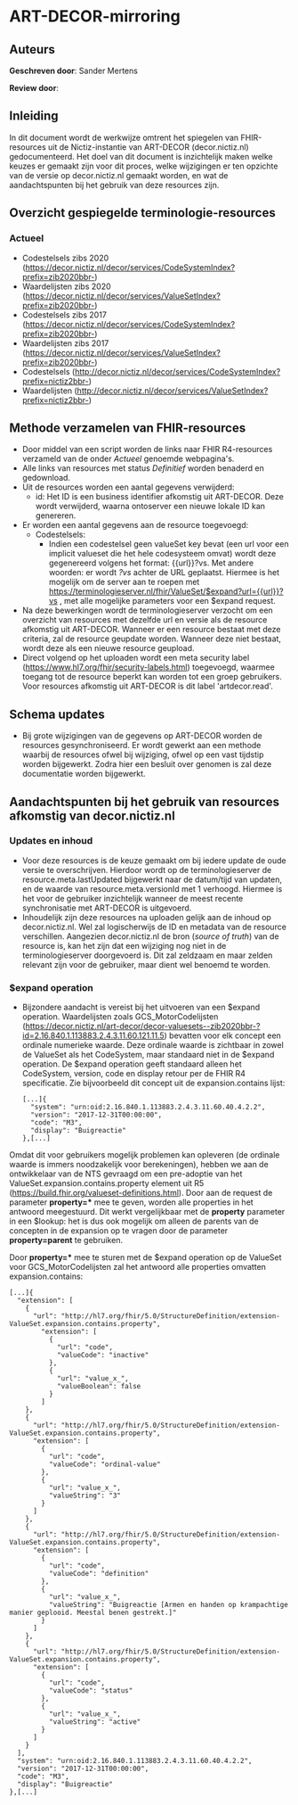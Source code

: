 # ART-DECOR-mirroring
## Auteurs
__Geschreven door__: Sander Mertens

__Review door__: 

## Inleiding
In dit document wordt de werkwijze omtrent het spiegelen van FHIR-resources uit de Nictiz-instantie van ART-DECOR (decor.nictiz.nl) gedocumenteerd. Het doel van dit document is inzichtelijk maken welke keuzes er gemaakt zijn voor dit proces, welke wijzigingen er ten opzichte van de versie op decor.nictiz.nl gemaakt worden, en wat de aandachtspunten bij het gebruik van deze resources zijn.

## Overzicht gespiegelde terminologie-resources
### Actueel
- Codestelsels zibs 2020 (https://decor.nictiz.nl/decor/services/CodeSystemIndex?prefix=zib2020bbr-)
- Waardelijsten zibs 2020 (https://decor.nictiz.nl/decor/services/ValueSetIndex?prefix=zib2020bbr-)
- Codestelsels zibs 2017 (https://decor.nictiz.nl/decor/services/CodeSystemIndex?prefix=zib2020bbr-)
- Waardelijsten zibs 2017 (https://decor.nictiz.nl/decor/services/ValueSetIndex?prefix=zib2020bbr-)
- Codestelsels (http://decor.nictiz.nl/decor/services/CodeSystemIndex?prefix=nictiz2bbr-)
- Waardelijsten (http://decor.nictiz.nl/decor/services/ValueSetIndex?prefix=nictiz2bbr-)

## Methode verzamelen van FHIR-resources
- Door middel van een script worden de links naar FHIR R4-resources verzameld van de onder _Actueel_ genoemde webpagina's.
- Alle links van resources met status _Definitief_ worden benaderd en gedownload.
- Uit de resources worden een aantal gegevens verwijderd:
  - id: Het ID is een business identifier afkomstig uit ART-DECOR. Deze wordt verwijderd, waarna ontoserver een nieuwe lokale ID kan genereren.
- Er worden een aantal gegevens aan de resource toegevoegd:
  - Codestelsels:
    - Indien een codestelsel geen valueSet key bevat (een url voor een implicit valueset die het hele codesysteem omvat) wordt deze gegenereerd volgens het format: {{url}}?vs. Met andere woorden: er wordt *?vs* achter de URL geplaatst. Hiermee is het mogelijk om de server aan te roepen met https://terminologieserver.nl/fhir/ValueSet/$expand?url={{url}}?vs , met alle mogelijke parameters voor een $expand request.
- Na deze bewerkingen wordt de terminologieserver verzocht om een overzicht van resources met dezelfde url en versie als de resource afkomstig uit ART-DECOR. Wanneer er een resource bestaat met deze criteria, zal de resource geupdate worden. Wanneer deze niet bestaat, wordt deze als een nieuwe resource geupload.
- Direct volgend op het uploaden wordt een meta security label (https://www.hl7.org/fhir/security-labels.html) toegevoegd, waarmee toegang tot de resource beperkt kan worden tot een groep gebruikers. Voor resources afkomstig uit ART-DECOR is dit label 'artdecor.read'.

## Schema updates
- Bij grote wijzigingen van de gegevens op ART-DECOR worden de resources gesynchroniseerd. Er wordt gewerkt aan een methode waarbij de resources ofwel bij wijziging, ofwel op een vast tijdstip worden bijgewerkt. Zodra hier een besluit over genomen is zal deze documentatie worden bijgewerkt.

## Aandachtspunten bij het gebruik van resources afkomstig van decor.nictiz.nl
### Updates en inhoud
- Voor deze resources is de keuze gemaakt om bij iedere update de oude versie te overschrijven. Hierdoor wordt op de terminologieserver de resource.meta.lastUpdated bijgewerkt naar de datum/tijd van updaten, en de waarde van resource.meta.versionId met 1 verhoogd. Hiermee is het voor de gebruiker inzichtelijk wanneer de meest recente synchronisatie met ART-DECOR is uitgevoerd.
- Inhoudelijk zijn deze resources na uploaden gelijk aan de inhoud op decor.nictiz.nl. Wel zal logischerwijs de ID en metadata van de resource verschillen. Aangezien decor.nictiz.nl de bron (_source of truth_) van de resource is, kan het zijn dat een wijziging nog niet in de terminologieserver doorgevoerd is. Dit zal zeldzaam en maar zelden relevant zijn voor de gebruiker, maar dient wel benoemd te worden.
### $expand operation
- Bijzondere aandacht is vereist bij het uitvoeren van een $expand operation. Waardelijsten zoals GCS_MotorCodelijsten (https://decor.nictiz.nl/art-decor/decor-valuesets--zib2020bbr-?id=2.16.840.1.113883.2.4.3.11.60.121.11.5) bevatten voor elk concept een ordinale numerieke waarde. Deze ordinale waarde is zichtbaar in zowel de ValueSet als het CodeSystem, maar standaard niet in de $expand operation. De $expand operation geeft standaard alleen het CodeSystem, version, code en display retour per de FHIR R4 specificatie. Zie bijvoorbeeld dit concept uit de expansion.contains lijst:

      [...]{
        "system": "urn:oid:2.16.840.1.113883.2.4.3.11.60.40.4.2.2",
        "version": "2017-12-31T00:00:00",
        "code": "M3",
        "display": "Buigreactie"
      },[...]

Omdat dit voor gebruikers mogelijk problemen kan opleveren (de ordinale waarde is immers noodzakelijk voor berekeningen), hebben we aan de ontwikkelaar van de NTS gevraagd om een pre-adoptie van het ValueSet.expansion.contains.property element uit R5 (https://build.fhir.org/valueset-definitions.html). Door aan de request de parameter __property=*__ mee te geven, worden alle properties in het antwoord meegestuurd. Dit werkt vergelijkbaar met de __property__ parameter in een $lookup: het is dus ook mogelijk om alleen de parents van de concepten in de expansion op te vragen door de parameter __property=parent__ te gebruiken.

Door __property=*__ mee te sturen met de $expand operation op de ValueSet voor GCS_MotorCodelijsten zal het antwoord alle properties omvatten expansion.contains:

    [...]{
      "extension": [
        {
          "url": "http://hl7.org/fhir/5.0/StructureDefinition/extension-ValueSet.expansion.contains.property",
            "extension": [
              {
                "url": "code",
                "valueCode": "inactive"
              },
              {
                "url": "value_x_",
                "valueBoolean": false
              }
            ]
        },
        {
          "url": "http://hl7.org/fhir/5.0/StructureDefinition/extension-ValueSet.expansion.contains.property",
          "extension": [
            {
              "url": "code",
              "valueCode": "ordinal-value"
            },
            {
              "url": "value_x_",
              "valueString": "3"
            }
          ]
        },
        {
          "url": "http://hl7.org/fhir/5.0/StructureDefinition/extension-ValueSet.expansion.contains.property",
          "extension": [
            {
              "url": "code",
              "valueCode": "definition"
            },
            {
              "url": "value_x_",
              "valueString": "Buigreactie [Armen en handen op krampachtige manier geplooid. Meestal benen gestrekt.]"
            }
          ]
        },
        {
          "url": "http://hl7.org/fhir/5.0/StructureDefinition/extension-ValueSet.expansion.contains.property",
          "extension": [
            {
              "url": "code",
              "valueCode": "status"
            },
            {
              "url": "value_x_",
              "valueString": "active"
            }
          ]
        }
      ],
      "system": "urn:oid:2.16.840.1.113883.2.4.3.11.60.40.4.2.2",
      "version": "2017-12-31T00:00:00",
      "code": "M3",
      "display": "Buigreactie"
    },[...]